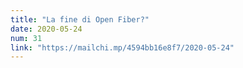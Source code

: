 ```yaml
---
title: "La fine di Open Fiber?"
date: 2020-05-24
num: 31
link: "https://mailchi.mp/4594bb16e8f7/2020-05-24"
---
```

